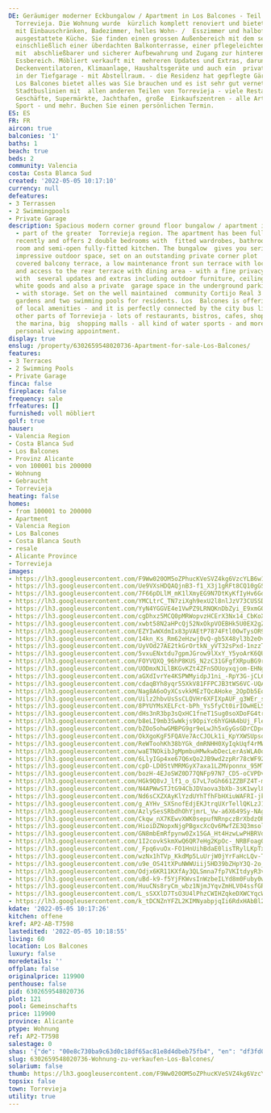 ```yaml
---
DE: Geräumiger moderner Eckbungalow / Apartment in Los Balcones - Teil der Großregion
  Torrevieja. Die Wohnung wurde  kürzlich komplett renoviert und bietet 2 Doppelschlafzimmer
  mit Einbauschränken, Badezimmer, helles Wohn- /  Esszimmer und halboffene, voll
  ausgestattete Küche. Sie finden einen grossen Außenbereich mit dem sehr privaten  Eckgrundstück,
  einschließlich einer überdachten Balkonterrasse, einer pflegeleichten vorderen Sonnenterrasse
  mit  abschließbarer und sicherer Aufbewahrung und Zugang zur hinteren Terrasse mit
  Essbereich. Möbliert verkauft mit  mehreren Updates und Extras, darunter Gartenmöbel,
  Deckenventilatoren, Klimaanlage, Haushaltsgeräte und auch ein  privater Garagenplatz
  in der Tiefgarage - mit Abstellraum. - die Residenz hat gepflegte Gärten und zwei  Swimmingpools.
  Los Balcones bietet alles was Sie brauchen und es ist sehr gut vernetzt durch die
  Stadtbuslinien mit  allen anderen Teilen von Torrevieja - viele Restaurants, Cafés,
  Geschäfte, Supermärkte, Jachthafen, große  Einkaufszentren - alle Arten von Wasser
  Sport - und mehr. Buchen Sie einen persönlichen Termin.
ES: ES
FR: FR
aircon: true
balconies: '1'
baths: 1
beach: true
beds: 2
community: Valencia
costa: Costa Blanca Sud
created: '2022-05-05 10:17:10'
currency: null
defeatures:
- 3 Terrassen
- 2 Swimmingpools
- Private Garage
description: Spacious modern corner ground floor bungalow / apartment in Los Balcones
  - part of the greater  Torrevieja region. The apartment has been fully renovated
  recently and offers 2 double bedrooms with  fitted wardrobes, bathroom, bright lounge/dining
  room and semi-open fully-fitted kitchen. The bungalow  gives you seriously a really
  impressive outdoor space, set on an outstanding private corner plot  including a
  covered balcony terrace, a low maintenance front sun terrace with lockable and secure  storage,
  and access to the rear terrace with dining area - with a fine privacy. Sold furnished
  with  several updates and extras including outdoor furniture, ceiling fans, A/C,
  white goods and also a private  garage space in the underground parking facilities
  - with storage. Set on the well maintained  community Cortijo Real 3 - see the manicured
  gardens and two swimming pools for residents. Los  Balcones is offering all kind
  of local amenities - and it is perfectly connected by the city bus lines with  all
  other parts of Torrevieja - lots of restaurants, bistros, cafes, shops, supermarkets,
  the marina, big  shopping malls - all kind of water sports - and more. Arrange your
  personal viewing appointment.
display: true
enslug: /property/6302659548020736-Apartment-for-sale-Los-Balcones/
features:
- 3 Terraces
- 2 Swimming Pools
- Private Garage
finca: false
fireplace: false
frequency: sale
frfeatures: []
furnished: voll möbliert
golf: true
hauser:
- Valencia Region
- Costa Blanca Sud
- Los Balcones
- Provinz Alicante
- von 100001 bis 200000
- Wohnung
- Gebraucht
- Torrevieja
heating: false
homes:
- from 100001 to 200000
- Apartment
- Valencia Region
- Los Balcones
- Costa Blanca South
- resale
- Alicante Province
- Torrevieja
images:
- https://lh3.googleusercontent.com/F9Ww020OM5oZPhucKVeSVZ4kg6VzcYLB6w1fH8eDADjx3UmFDa1chw17LwY8OCSD7v48Vm-f8Xn7gU4F3LXzcBYBuFTDFDPRysk=w640-rj-e30-l100
- https://lh3.googleusercontent.com/Ue9VXsHDQAQjnB3-f1_X3j1gRFt8CQ10gGS8WZem6PDLOJDmtQ4Nl64fxXY7Fl17bS0wstP6YjWffJzK7oExZaThHSL9FLvCpA=w640-rj-e30-l100
- https://lh3.googleusercontent.com/7F66pDLlM_mK1lXmyEG9N7DtKyKfIyHv6GdPMFb33NonjRnOipOB6I5X8ID2mR1lh78umzEPoIbQ61oB6azFlN7ndc7SKOQaWQ=w640-rj-e30-l100
- https://lh3.googleusercontent.com/YMCLtrC_TN7ziXgh9exU2l8nlJzV73CUSSDGRuypoQQHOBOSJwyHX1-lmFxK0HrWWxyyemkNO8GCoodRDS6eQfLYjro8O47O=w640-rj-e30-l100
- https://lh3.googleusercontent.com/YyN4YGGVE4e1VwPZ9LRNQKnDbZyi_E9xmGOWz6qlZTix4UFjtIS2qTiUkcVw__OxD9PK5URJ7C-FBsTCd91EHJ7cfHn_hNWM=w640-rj-e30-l100
- https://lh3.googleusercontent.com/cgDhxz5MCQ0pMRWopvzHCErX3Nx14_CbKoXEggYNVhRSAy9fVP_-rG7SfuXkfInbhBh3qcjxjTaW1QIOC3mJOvpkwKI6VxLCJA=w640-rj-e30-l100
- https://lh3.googleusercontent.com/xwbt58N2aHPcQj52NxOkpVOEBHk5U0EX2gZeHVUDfWQupHc0eP9cYutiyuDrcxJopcO2zUkawSwvEkRlD4C2MKVyf0x79rzK=w640-rj-e30-l100
- https://lh3.googleusercontent.com/EZYIwWXdmIx83pVAEtP7874Ftl0OwTysOR92ymoEm5m_ll9PlTzEwF7penl3Ns245wMGfYcb1ShqqN9AffSXWALhCTCnzs9-gg=w640-rj-e30-l100
- https://lh3.googleusercontent.com/14kn_Ks_Rm62eHzwj0vQ-gb5X48yl3b2eOvw-bA49G_Zk_EsD3AlUjKUkvQbozC2jehgQmieYI6wV9HXSXYgRmmm19bJMPAVxA=w640-rj-e30-l100
- https://lh3.googleusercontent.com/UyVOd27AE2tkGrOrtkN_yVT32sPxd-1nzzTzj15DuL-ci71X3C1jqsVq2ESWSUv0ZJx90D_huH0lF-DH3g9XMMbIa-0boAq5=w640-rj-e30-l100
- https://lh3.googleusercontent.com/5vxuENxtdu7gpmJGrow9lXxY_Y5yoArK6QUGT2aiiZ8WLByT5q2YITM44puEdTc4fJrF2KfHRquUZIyV4aMxqE_MvoauU1UdUIk=w640-rj-e30-l100
- https://lh3.googleusercontent.com/FOYVQXQ_96hP8KUS_N2zC31GFgfXRpuBG9r7ROfGhZFWJM0EZmXo2sgHvF9M5nIecIsL4j5kdiJBsVnsI1_M4TNXwnsTeL3rUCs=w640-rj-e30-l100
- https://lh3.googleusercontent.com/UODmxNJLlBKGvKZt4ZFnSOUoyxqjom-EHNgsmEULfgWnyzwSYUSrJK3Ep2u7q3DEtST9rg8Gsvz6akTXWotPI5tofnSDLJ3AwA=w640-rj-e30-l100
- https://lh3.googleusercontent.com/aGXdIvrYe4KSPWMyidpJ1ni_-RpY3G-jCL68SqC2cMJkfLGSTu8RVK55hOM0F-A_1lOctDqWzhhuEyUpwsSkzEc4weXyo10VsA=w640-rj-e30-l100
- https://lh3.googleusercontent.com/cdaqBYh8yqr55XkV81FFPCJB3tWS6VC-UQAuUyqPfR3PNhjAqVFz9rcTfmaetzGUdSE1Aaw--oZG8hDuQaVB8CoLeBlyQazp=w640-rj-e30-l100
- https://lh3.googleusercontent.com/Nag8A6oOyXCsvkkMEzTQcAHoke_2OpDb5EoR5mK5PGRKZft8BeoxlOGtL3tom89APPidoHuqP1d06_-7A4oUuctZ3IyEN26cXA=w640-rj-e30-l100
- https://lh3.googleusercontent.com/Uilz2hbvUsSsCLQVHr6XFIXpAUF_g3WEr_sHVEp--pbstUCKdvLo-Wt9BU5NLevqt_Lh7CMlf27ECXRMHZtKNOnDmfX80Gr_=w640-rj-e30-l100
- https://lh3.googleusercontent.com/8PYUYMsXELFct-bPh_Ys5fyCt0irIOwHELSqC0yrtq-GF4I8JZtrFA5I7kOHPLIDBgR_c4dgPkriiu4Ht9YnPUin16RFIiLAGw=w640-rj-e30-l100
- https://lh3.googleusercontent.com/dHs3nR3bp3sQxHC1fneT1Sug0soXDoFG4truHeZEv4qWh-Bgmy_rdmIYRkATt0XkHIftQwYuSlIapF8E9vKSzU_50sMEIolggA=w640-rj-e30-l100
- https://lh3.googleusercontent.com/b8eLI9mb3SwWkjs9OpiYc6hYGHA4bUj_Flex6cw7qyhWCtNHFhro-3LV4tS-WZV1LCQwRKy1-CmeNJ3eymenpVXk4Fuyf-IvfYU=w640-rj-e30-l100
- https://lh3.googleusercontent.com/bZOo5ohwGMBPG9gr9eLwJh5xGyGsGDrCDpc4pFZIbyxtxC4HX4eIGukcVI1pgpDhE9_e5L-2zYJJHTOs5o9PRWcAVJHCkEZpnaI=w640-rj-e30-l100
- https://lh3.googleusercontent.com/OkXgoKgF5FQAVe7AcCJOLk1i_KpYXWSUpsolw3DbvuRkJVH6Y5tSS2gq7ANRmU-4bGTUvcs5Yo1OP2lhACFNOyqKrtVZc_Z3=w640-rj-e30-l100
- https://lh3.googleusercontent.com/ReWToohKh38bYGk_dmRNHH0XyIqkUqf4rMW_e3Siad7CwvA32xXU69mpvWm2dipbUAb07ptzazkzclXeKpwKkZA_ile3Qugw=w640-rj-e30-l100
- https://lh3.googleusercontent.com/waETNOkibJgMpmbuHMwkwbDecLerAsWLA0qPX92sZw4mWXD-R1OhjorkxQ8Lf2XAs_9vqL4UewV6pKA1rpM8Rm3fMhltG0-E_Q=w640-rj-e30-l100
- https://lh3.googleusercontent.com/6LlyIGp4xe67Q6xQo2JB9wd2zpRr78cWF92SAJkhu8iXZf81YYmgTXFtL93qkWgaKShWUYp9BxrP1txSFsNEG7Cb25qahwFShQ=w640-rj-e30-l100
- https://lh3.googleusercontent.com/cpD-LD0StVMRMGyX7axa1LZMVponnx_95MTk9D2-K05HU8csK0Ib-lUnV6JAEfz55yFwL9D-aEI0_xYwJpp95xzNreXtVzTvoA=w640-rj-e30-l100
- https://lh3.googleusercontent.com/bozH-4EJoSWZ0D77QNFp97N7_CD5-oCVPDvFzHWbeqfcYE8-yNMEz-5CW157oxFPB5UBpqL4Zq0p0hNOD5l_N7PWdGVY-IGWbA=w640-rj-e30-l100
- https://lh3.googleusercontent.com/HGk9Q8vJ_lf1_o_G7vL7oGh661ZZBFZ4T-mCFWDLJrGhsDa2Wg8gu2CvKbEQFYGPHmPe9ZD7pHF_eaiVkAq_NIPUgjJ3JC5ky2w=w640-rj-e30-l100
- https://lh3.googleusercontent.com/N4APWwSTJtG94CbJDVaova3bXb-3sK1wyl8gNDO7Zn_vVS0kCGS10dbpl5ECIUdBXPuNCHOlbtgOkpfbjmzi33UjbAGpCDdv7g=w640-rj-e30-l100
- https://lh3.googleusercontent.com/Nd6sCXZXAyKlYzdUYhTfhFbHXiuWAFRI-jkJJy3VDymO9NdH9ud6oUg8JFOs3TQk6sVa58YyV0wg5tYLxiKg1N8UwnCbxcWaMw=w640-rj-e30-l100
- https://lh3.googleusercontent.com/g_AYHv_SXSnofEdjEKJtrqUXrTellQKLzJ1y457CVbLkSQ6Dc6sJJQfNl5-_2eWbvn5Nu5iLYHwGJpkI5kVCVa98RTZRzccZdA=w640-rj-e30-l100
- https://lh3.googleusercontent.com/AzlySesSRbdhOhYjmrL_Vw-a6X649Sy-NAgc7poE4kXfb9FGW3zD8zQYaUZlQ-Ehs29sSkhlEtBsSEuasdecS-9YExJnvEo4hg=w640-rj-e30-l100
- https://lh3.googleusercontent.com/Ckqw_nX7KEwvXWK0sepufNRnpczBrXbdzOR9JTjFbwjnG4MIwPWbtXm6CcZqwjtGRNEak5QeoCPlp7HNc-7OY8xP5k4CwyMq=w640-rj-e30-l100
- https://lh3.googleusercontent.com/HioiDZNopxNjgPBgxcXcQv6MwfZE3Q3msoloAHW87Z0fnLhRPt6gVY2TfkXgFMSWTZ6LbqKJWzH84u1sJoDF_KYzDXWyV0ODiSw=w640-rj-e30-l100
- https://lh3.googleusercontent.com/GN8mbEmRfpynw0Zx15GA_Ht4HzwLwPHBRVdTZLF33yLJGz4JzSeD12-xjOmqEe-4irw2NyORMOOt-HQRHqvt2ko7LTBM1Myk2g=w640-rj-e30-l100
- https://lh3.googleusercontent.com/1I2covkSkmXwQ6QR7eHg2KpOc-_NRBFoagODnOkB7FV3Qx7H8tdREV9hQLjDHIE5B1EQDntde4SxsG4XsrzGYxinDYL-FxMo=w640-rj-e30-l100
- https://lh3.googleusercontent.com/_Fpq6vuOx-FO1HnUihBdaE0lisTRylLKpTxICIVAra9q1B5f__KZGvBk2kTeBET2IpGIKn9o8ZKsSD4wxpQmDV2aEDbTmQfZkn0=w640-rj-e30-l100
- https://lh3.googleusercontent.com/wzNx1hTVp_KkdMp5LuUrjW0jYrFaHcLQv-TjtFUmghnPsuz1C30QFATwJR1jObPbEO2d3LEDCHVVWBv7MsYaeliEVf4UsRfmQQ=w640-rj-e30-l100
- https://lh3.googleusercontent.com/u9e_OS41tXPuNWWUiij5HD39bZHpY3Q-2o_v_spQ-rwpSW0FZpCAzzVwieZtGUlx9zKgXHQKz7L0X4gknppvX_AD6CzjlGqF=w640-rj-e30-l100
- https://lh3.googleusercontent.com/Odjx6KR11KXfAy3QLSmna7fp7VKItdyyR3vHVlZufu8rG-vhGtK8LGLaaIFZgsz9nFrYbI2CPXXuwWouD3sbj8zDr9EmehLB=w640-rj-e30-l100
- https://lh3.googleusercontent.com/uBd-k9-f5YjFKWvsInWzbeILYd8m0Fuby0wv2iDWqX1iTvYy0JeXLvIclw3egvyCEQOUR7eRPUODeTwVLp_QUjFqh5e_Q_9w3w=w640-rj-e30-l100
- https://lh3.googleusercontent.com/HuuCNs8ryCm_wbz1NjmJYqvZmHLV04ssfGR1bnR9KWQK4WGy0Qs2LBwb3qS7Ayjk6R-9osT2LIkQKCQsA0a_F6hJWWiF6XqC=w640-rj-e30-l100
- https://lh3.googleusercontent.com/L_sSXXlD7TsO3U4lPhzCWIHZqkeDXWCYqcWhChnstq1NJYXMMjJD5MJSxPHPZFamfe6j_cZJE2rbAKL-a-kSUz1WMSORrY3kHg=w640-rj-e30-l100
- https://lh3.googleusercontent.com/k_tDCNZnYFZL2KIMNyabpjqIi6RdxHAbBl2DrkLMWwWseH2zqJDkPBusARc6epii4FZWXFNYHZtVwTG7QQrFKoSsmMTYZMhA_wE=w640-rj-e30-l100
kdate: '2022-05-05 10:17:26'
kitchen: offene
kref: AP2-AB-T7598
lastedited: '2022-05-05 10:18:55'
living: 60
location: Los Balcones
luxury: false
moredetails: ''
offplan: false
originalprice: 119900
penthouse: false
pid: 6302659548020736
plot: 121
pool: Gemeinschafts
price: 119900
province: Alicante
ptype: Wohnung
ref: AP2-T7598
salestage: 0
shas: '{"de": "00e8c730ba9c63d0c18df65ac81e8d4dbeb75fb4", "en": "df3fd06690344701cc4a24416b196b7c54e72ef4"}'
slug: 6302659548020736-Wohnung-zu-verkaufen-Los-Balcones/
solarium: false
thumb: https://lh3.googleusercontent.com/F9Ww020OM5oZPhucKVeSVZ4kg6VzcYLB6w1fH8eDADjx3UmFDa1chw17LwY8OCSD7v48Vm-f8Xn7gU4F3LXzcBYBuFTDFDPRysk=w400-h240-n-rj-e30-l100
topsix: false
town: Torrevieja
utility: true
---
```

